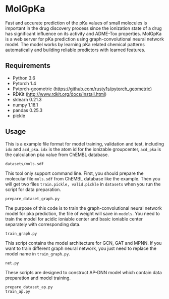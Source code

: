 # MolGpKa
Fast and accurate prediction of the pKa values of small molecules is important in the drug discovery process since the ionization state of a drug has significant influence on its activity and ADME-Tox properties. MolGpKa is a web server for pKa prediction using graph-convolutional neural network model. The model works by learning pKa related chemical patterns automatically and building reliable predictors with learned features.

## Requirements

* Python 3.6
* Pytorch 1.4
* Pytorch-geometric (https://github.com/rusty1s/pytorch_geometric)
* RDKit (http://www.rdkit.org/docs/Install.html)
* sklearn 0.21.3
* numpy 1.18.1
* pandas 0.25.3
* pickle

## Usage
This is a example file format for model training, validation and test, including `idx` and `acd_pka`. `idx` is the atom id for the ionizable groupcenter, `acd_pka` is the calculation pka value from ChEMBL database.
```
datasets/mols.sdf
```
This tool only support command line. First, you should prepare the molecular file `mols.sdf` from ChEMBL database like the example. Then you will get two files `train.pickle, valid.pickle` in `datasets` when you run the script for data preparation.
```
prepare_dataset_graph.py
```
The purpose of this code is to train the graph-convolutional neural network model for pka prediction, the file of weight will save in `models`. You need to train the model for acidic ioniable center and basic ioniable center separately with corresponding data.
```
train_graph.py
```
This script contains the model architecture for GCN, GAT and MPNN. If you want to train different graph neural network, you just need to replace the model name in `train_graph.py`.
```
net.py
```
These scripts are designed to construct AP-DNN model which contain data preparation and model training.
```
prepare_dataset_ap.py
train_ap.py
```

